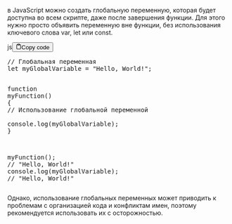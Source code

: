 <p>в JavaScript можно создать глобальную переменную, которая будет доступна 
во всем скрипте, даже после завершения функции. Для этого нужно просто объявить переменную
вне функции, без использования ключевого слова var, let или const.</p>
<div class="code-element"><div class="lang-line"><text>js</text><button class="copy-button" id="code582b" onclick="copyCode(code582, code582b)"><svg stroke="currentColor" fill="none" stroke-width="2" viewBox="0 0 24 24" stroke-linecap="round" stroke-linejoin="round" class="h-4 w-4" height="1em" width="1em" xmlns="http://www.w3.org/2000/svg"><path d="M16 4h2a2 2 0 0 1 2 2v14a2 2 0 0 1-2 2H6a2 2 0 0 1-2-2V6a2 2 0 0 1 2-2h2"></path><rect x="8" y="2" width="8" height="4" rx="1" ry="1"></rect></svg><text>Copy code</text></button></div><div class="code" id="code582"><div class="highlight"><pre><span></span><span class="c1">// Глобальная переменная</span>
<span class="kd">let</span><span class="w"> </span><span class="nx">myGlobalVariable</span><span class="w"> </span><span class="o">=</span><span class="w"> </span><span class="s2">&quot;Hello, World!&quot;</span><span class="p">;</span>

<span class="kd">function</span><span class="w"> </span><span class="nx">myFunction</span><span class="p">()</span><span class="w"> </span><span class="p">{</span>
<span class="w">  </span><span class="c1">// Использование глобальной переменной</span>
<span class="w">  </span><span class="nx">console</span><span class="p">.</span><span class="nx">log</span><span class="p">(</span><span class="nx">myGlobalVariable</span><span class="p">);</span>
<span class="p">}</span>

<span class="nx">myFunction</span><span class="p">();</span><span class="w"> </span><span class="c1">// &quot;Hello, World!&quot;</span>
<span class="nx">console</span><span class="p">.</span><span class="nx">log</span><span class="p">(</span><span class="nx">myGlobalVariable</span><span class="p">);</span><span class="w"> </span><span class="c1">// &quot;Hello, World!&quot;</span>
</pre></div></div></div>

<p>Однако, использование глобальных переменных может приводить к проблемам 
с организацией кода и конфликтам имен, поэтому рекомендуется использовать их с осторожностью.</p>